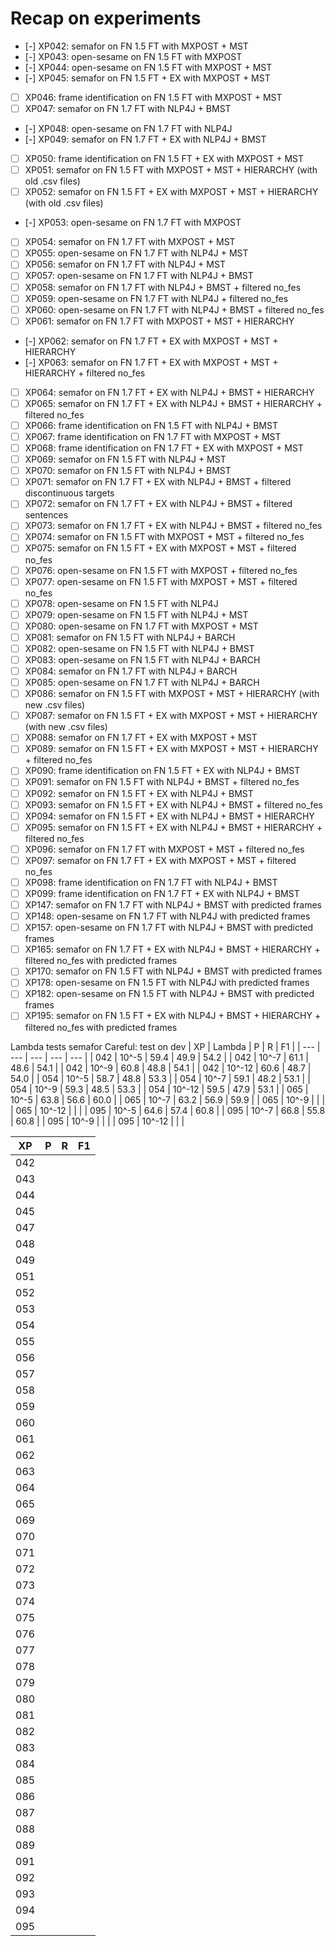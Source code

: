 # Recap on experiments

- [-] XP042: semafor on FN 1.5 FT with MXPOST + MST
- [-] XP043: open-sesame on FN 1.5 FT with MXPOST
- [-] XP044: open-sesame on FN 1.5 FT with MXPOST + MST
- [-] XP045: semafor on FN 1.5 FT + EX with MXPOST + MST
- [ ] XP046: frame identification on FN 1.5 FT with MXPOST + MST
- [ ] XP047: semafor on FN 1.7 FT with NLP4J + BMST
- [-] XP048: open-sesame on FN 1.7 FT with NLP4J
- [-] XP049: semafor on FN 1.7 FT + EX with NLP4J + BMST
- [ ] XP050: frame identification on FN 1.5 FT + EX with MXPOST + MST
- [ ] XP051: semafor on FN 1.5 FT with MXPOST + MST + HIERARCHY (with old .csv files)
- [ ] XP052: semafor on FN 1.5 FT + EX with MXPOST + MST + HIERARCHY (with old .csv files)
- [-] XP053: open-sesame on FN 1.7 FT with MXPOST
- [ ] XP054: semafor on FN 1.7 FT with MXPOST + MST
- [ ] XP055: open-sesame on FN 1.7 FT with NLP4J + MST
- [ ] XP056: semafor on FN 1.7 FT with NLP4J + MST
- [ ] XP057: open-sesame on FN 1.7 FT with NLP4J + BMST
- [ ] XP058: semafor on FN 1.7 FT with NLP4J + BMST + filtered no_fes
- [ ] XP059: open-sesame on FN 1.7 FT with NLP4J + filtered no_fes
- [ ] XP060: open-sesame on FN 1.7 FT with NLP4J + BMST + filtered no_fes
- [ ] XP061: semafor on FN 1.7 FT with MXPOST + MST + HIERARCHY
- [-] XP062: semafor on FN 1.7 FT + EX with MXPOST + MST + HIERARCHY
- [-] XP063: semafor on FN 1.7 FT + EX with MXPOST + MST + HIERARCHY + filtered no_fes
- [ ] XP064: semafor on FN 1.7 FT + EX with NLP4J + BMST + HIERARCHY
- [ ] XP065: semafor on FN 1.7 FT + EX with NLP4J + BMST + HIERARCHY + filtered no_fes
- [ ] XP066: frame identification on FN 1.5 FT with NLP4J + BMST
- [ ] XP067: frame identification on FN 1.7 FT with MXPOST + MST
- [ ] XP068: frame identification on FN 1.7 FT + EX with MXPOST + MST
- [ ] XP069: semafor on FN 1.5 FT with NLP4J + MST
- [ ] XP070: semafor on FN 1.5 FT with NLP4J + BMST
- [ ] XP071: semafor on FN 1.7 FT + EX with NLP4J + BMST + filtered discontinuous targets
- [ ] XP072: semafor on FN 1.7 FT + EX with NLP4J + BMST + filtered sentences
- [ ] XP073: semafor on FN 1.7 FT + EX with NLP4J + BMST + filtered no_fes
- [ ] XP074: semafor on FN 1.5 FT with MXPOST + MST + filtered no_fes
- [ ] XP075: semafor on FN 1.5 FT + EX with MXPOST + MST + filtered no_fes
- [ ] XP076: open-sesame on FN 1.5 FT with MXPOST + filtered no_fes
- [ ] XP077: open-sesame on FN 1.5 FT with MXPOST + MST + filtered no_fes
- [ ] XP078: open-sesame on FN 1.5 FT with NLP4J
- [ ] XP079: open-sesame on FN 1.5 FT with NLP4J + MST
- [ ] XP080: open-sesame on FN 1.7 FT with MXPOST + MST
- [ ] XP081: semafor on FN 1.5 FT with NLP4J + BARCH
- [ ] XP082: open-sesame on FN 1.5 FT with NLP4J + BMST
- [ ] XP083: open-sesame on FN 1.5 FT with NLP4J + BARCH
- [ ] XP084: semafor on FN 1.7 FT with NLP4J + BARCH
- [ ] XP085: open-sesame on FN 1.7 FT with NLP4J + BARCH
- [ ] XP086: semafor on FN 1.5 FT with MXPOST + MST + HIERARCHY (with new .csv files)
- [ ] XP087: semafor on FN 1.5 FT + EX with MXPOST + MST + HIERARCHY (with new .csv files)
- [ ] XP088: semafor on FN 1.7 FT + EX with MXPOST + MST
- [ ] XP089: semafor on FN 1.5 FT + EX with MXPOST + MST + HIERARCHY + filtered no_fes
- [ ] XP090: frame identification on FN 1.5 FT + EX with NLP4J + BMST
- [ ] XP091: semafor on FN 1.5 FT with NLP4J + BMST + filtered no_fes
- [ ] XP092: semafor on FN 1.5 FT + EX with NLP4J + BMST
- [ ] XP093: semafor on FN 1.5 FT + EX with NLP4J + BMST + filtered no_fes
- [ ] XP094: semafor on FN 1.5 FT + EX with NLP4J + BMST + HIERARCHY
- [ ] XP095: semafor on FN 1.5 FT + EX with NLP4J + BMST + HIERARCHY + filtered no_fes
- [ ] XP096: semafor on FN 1.7 FT with MXPOST + MST + filtered no_fes
- [ ] XP097: semafor on FN 1.7 FT + EX with MXPOST + MST + filtered no_fes
- [ ] XP098: frame identification on FN 1.7 FT with NLP4J + BMST
- [ ] XP099: frame identification on FN 1.7 FT + EX with NLP4J + BMST
- [ ] XP147: semafor on FN 1.7 FT with NLP4J + BMST with predicted frames
- [ ] XP148: open-sesame on FN 1.7 FT with NLP4J with predicted frames
- [ ] XP157: open-sesame on FN 1.7 FT with NLP4J + BMST with predicted frames
- [ ] XP165: semafor on FN 1.7 FT + EX with NLP4J + BMST + HIERARCHY + filtered no_fes with predicted frames
- [ ] XP170: semafor on FN 1.5 FT with NLP4J + BMST with predicted frames
- [ ] XP178: open-sesame on FN 1.5 FT with NLP4J with predicted frames
- [ ] XP182: open-sesame on FN 1.5 FT with NLP4J + BMST with predicted frames
- [ ] XP195: semafor on FN 1.5 FT + EX with NLP4J + BMST + HIERARCHY + filtered no_fes with predicted frames

Lambda tests semafor
Careful: test on dev
| XP | Lambda | P | R | F1 |
| --- | --- | --- | --- | --- |
| 042 | 10^-5 | 59.4 | 49.9 | 54.2 |
| 042 | 10^-7 | 61.1 | 48.6 | 54.1 |
| 042 | 10^-9 | 60.8 | 48.8 | 54.1 |
| 042 | 10^-12 | 60.6 | 48.7 | 54.0 |
| 054 | 10^-5 | 58.7 | 48.8 | 53.3 |
| 054 | 10^-7 | 59.1 | 48.2 | 53.1 |
| 054 | 10^-9 | 59.3 | 48.5 | 53.3 |
| 054 | 10^-12 | 59.5 | 47.9 | 53.1 |
| 065 | 10^-5 | 63.8 | 56.6 | 60.0 |
| 065 | 10^-7 | 63.2 | 56.9 | 59.9 |
| 065 | 10^-9 |  |  |
| 065 | 10^-12 |  |  |
| 095 | 10^-5 | 64.6 | 57.4 | 60.8 |
| 095 | 10^-7 | 66.8 | 55.8 | 60.8 |
| 095 | 10^-9 |  |  |
| 095 | 10^-12 |  |  |

| XP | P | R | F1 |
| --- | --- | --- | --- |
| 042 |  |  |  |
| 043 |  |  |  |
| 044 |  |  |  |
| 045 |  |  |  |
| 047 |  |  |  |
| 048 |  |  |  |
| 049 |  |  |  |
| 051 |  |  |  |
| 052 |  |  |  |
| 053 |  |  |  |
| 054 |  |  |  |
| 055 |  |  |  |
| 056 |  |  |  |
| 057 |  |  |  |
| 058 |  |  |  |
| 059 |  |  |  |
| 060 |  |  |  |
| 061 |  |  |  |
| 062 |  |  |  |
| 063 |  |  |  |
| 064 |  |  |  |
| 065 |  |  |  |
| 069 |  |  |  |
| 070 |  |  |  |
| 071 |  |  |  |
| 072 |  |  |  |
| 073 |  |  |  |
| 074 |  |  |  |
| 075 |  |  |  |
| 076 |  |  |  |
| 077 |  |  |  |
| 078 |  |  |  |
| 079 |  |  |  |
| 080 |  |  |  |
| 081 |  |  |  |
| 082 |  |  |  |
| 083 |  |  |  |
| 084 |  |  |  |
| 085 |  |  |  |
| 086 |  |  |  |
| 087 |  |  |  |
| 088 |  |  |  |
| 089 |  |  |  |
| 091 |  |  |  |
| 092 |  |  |  |
| 093 |  |  |  |
| 094 |  |  |  |
| 095 |  |  |  |
